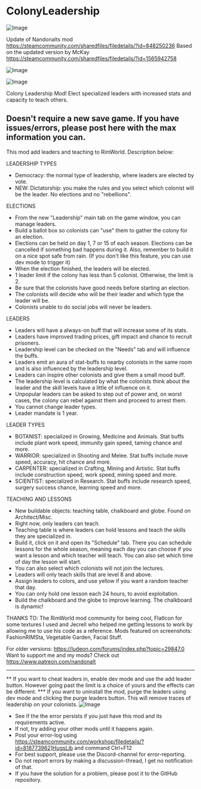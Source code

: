 # ColonyLeadership

![Image](https://i.imgur.com/buuPQel.png)

Update of Nandonalts mod
https://steamcommunity.com/sharedfiles/filedetails/?id=848250236
Based on the updated version by McKay
https://steamcommunity.com/sharedfiles/filedetails/?id=1565942758

![Image](https://i.imgur.com/pufA0kM.png)

	
![Image](https://i.imgur.com/Z4GOv8H.png)

Colony Leadership Mod! Elect specialized leaders with increased stats and capacity to teach others.

Doesn't require a new save game.
If you have issues/errors, please post here with the max information you can.
----------------------------------------------

This mod add leaders and teaching to RimWorld. Description below:

LEADERSHIP TYPES 
- Democracy: the normal type of leadership, where leaders are elected by vote.
- NEW: Dictatorship: you make the rules and you select which colonist will be the leader. No elections and no "rebellions". 

ELECTIONS
- From the new "Leadership" main tab on the game window, you can manage leaders.
- Build a ballot box so colonists can "use" them to gather the colony for an election.
- Elections can be held on day 1, 7 or 15 of each season. Elections can be cancelled if something bad happens during it. Also, remember to build it on a nice spot safe from rain. (If you don't like this feature, you can use dev mode to trigger it)
- When the election finished, the leaders will be elected.
- 1 leader limit if the colony has less than 5 colonist. Otherwise, the limit is 2.
- Be sure that the colonists have good needs before starting an election. 
- The colonists will decide who will be their leader and which type the leader will be.
- Colonists unable to do social jobs will never be leaders.

LEADERS
- Leaders will have a always-on buff that will increase some of its stats.
- Leaders have improved trading prices, gift impact and chance to recruit prisoners.
- Leadership level can be checked on the "Needs" tab and will influence the buffs.
- Leaders emit an aura of stat-buffs to nearby colonists in the same room and is also influenced by the leadership level.
- Leaders can inspire other colonists and give them a small mood buff. 
- The leadership level is calculated by what the colonists think about the leader and the skill levels have a little of influence on it.
- Unpopular leaders can be asked to step out of power and, on worst cases, the colony can rebel against them and proceed to arrest them.
- You cannot change leader types.
- Leader mandate is 1 year.

LEADER TYPES
- BOTANIST: specialized in Growing, Medicine and Animals. Stat buffs include plant work speed, immunity gain speed, taming chance and more.
- WARRIOR: specialized in Shooting and Melee. Stat buffs include move speed, accuracy, hit chance and more.
- CARPENTER: specialized in Crafting, Mining and Artistic. Stat buffs include construction speed, work speed, mining speed and more.
- SCIENTIST: specialized in Research. Stat buffs include research speed, surgery success chance, learning speed and more.

TEACHING AND LESSONS
- New buildable objects: teaching table, chalkboard and globe. Found on Architect/Misc.
- Right now, only leaders can teach.
- Teaching table is where leaders can hold lessons and teach the skills they are specialized in.
- Build it, click on it and open its "Schedule" tab. There you can schedule lessons for the whole season, meaning each day you can choose if you want a lesson and which teacher will teach. You can also set which time of day the lesson will start.
- You can also select which colonists will not join the lectures.
- Leaders will only teach skills that are level 8 and above.
- Assign leaders to colors, and use yellow if you want a random teacher that day.
- You can only hold one lesson each 24 hours, to avoid exploitation.
- Build the chalkboard and the globe to improve learning. The chalkboard is dynamic! 


THANKS TO: The RimWorld mod community for being cool, FlatIcon for some textures I used and Jecrell who helped me getting lessons to work by allowing me to use his code as a reference.
Mods featured on screenshots: FashionRIMSta, Vegetable Garden, Facial Stuff.

For older versions: https://ludeon.com/forums/index.php?topic=29847.0
Want to support me and my mods? Check out https://www.patreon.com/nandonalt 

-----------------------
** If you want to cheat leaders in, enable dev mode and use the add leader button. However going past the limit is a choice of yours and the effects can be different.
*** If you want to uninstall the mod, purge the leaders using dev mode and clicking the purge leaders button. This will remove traces of leadership on your colonists.
![Image](https://i.imgur.com/PwoNOj4.png)



-  See if the the error persists if you just have this mod and its requirements active.
-  If not, try adding your other mods until it happens again.
-  Post your error-log using https://steamcommunity.com/workshop/filedetails/?id=818773962]HugsLib and command Ctrl+F12
-  For best support, please use the Discord-channel for error-reporting.
-  Do not report errors by making a discussion-thread, I get no notification of that.
-  If you have the solution for a problem, please post it to the GitHub repository.


